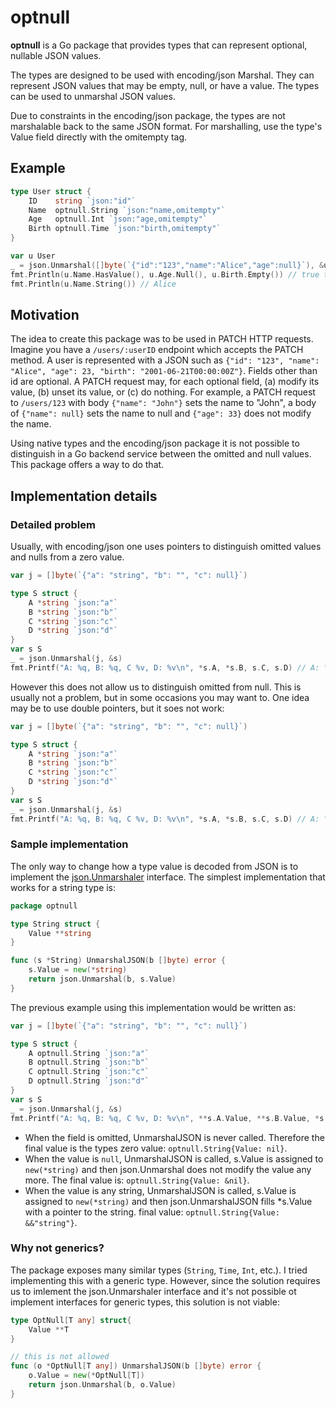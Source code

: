# optnull

**optnull** is a Go package that provides types that can represent optional,
nullable JSON values.

The types are designed to be used with encoding/json Marshal. They can
represent JSON values that may be empty, null, or have a value. The types can
be used to unmarshal JSON values.

Due to constraints in the encoding/json package, the types are not marshalable
back to the same JSON format. For marshalling, use the type's Value field
directly with the omitempty tag.

## Example

```go
type User struct {
    ID    string `json:"id"`
    Name  optnull.String `json:"name,omitempty"`
    Age   optnull.Int `json:"age,omitempty"`
    Birth optnull.Time `json:"birth,omitempty"`
}

var u User
_ = json.Unmarshal([]byte(`{"id":"123","name":"Alice","age":null}`), &u)
fmt.Println(u.Name.HasValue(), u.Age.Null(), u.Birth.Empty()) // true true true
fmt.Println(u.Name.String()) // Alice
```

## Motivation

The idea to create this package was to be used in PATCH HTTP requests. Imagine
you have a `/users/:userID` endpoint which accepts the PATCH method. A user is
represented with a JSON such as
`{"id": "123", "name": "Alice", "age": 23, "birth": "2001-06-21T00:00:00Z"}`.
Fields other than id are optional. A PATCH request may, for each optional
field, (a) modify its value, (b) unset its value, or (c) do nothing. For
example, a PATCH request to `/users/123` with body `{"name": "John"}` sets the
name to "John", a body of `{"name": null}` sets the name to null and
`{"age": 33}` does not modify the name.

Using native types and the encoding/json package it is not possible to
distinguish in a Go backend service between the omitted and null values. This
package offers a way to do that.

## Implementation details

### Detailed problem

Usually, with encoding/json one uses pointers to distinguish omitted values and
nulls from a zero value.

```go
var j = []byte(`{"a": "string", "b": "", "c": null}`)

type S struct {
    A *string `json:"a"`
    B *string `json:"b"`
    C *string `json:"c"`
    D *string `json:"d"`
}
var s S
_ = json.Unmarshal(j, &s)
fmt.Printf("A: %q, B: %q, C %v, D: %v\n", *s.A, *s.B, s.C, s.D) // A: "string", B: "", C <nil>, D: <nil>
```

However this does not allow us to distinguish omitted from null. This is
usually not a problem, but in some occasions you may want to. One idea may be
to use double pointers, but it soes not work:

```go
var j = []byte(`{"a": "string", "b": "", "c": null}`)

type S struct {
    A *string `json:"a"`
    B *string `json:"b"`
    C *string `json:"c"`
    D *string `json:"d"`
}
var s S
_ = json.Unmarshal(j, &s)
fmt.Printf("A: %q, B: %q, C %v, D: %v\n", *s.A, *s.B, s.C, s.D) // A: "string", B: "", C <nil>, D: <nil>
```

### Sample implementation

The only way to change how a type value is decoded from JSON is to implement
the [json.Unmarshaler](https://pkg.go.dev/encoding/json#Unmarshaler) interface.
The simplest implementation that works for a string type is:

```go
package optnull

type String struct {
	Value **string
}

func (s *String) UnmarshalJSON(b []byte) error {
	s.Value = new(*string)
	return json.Unmarshal(b, s.Value)
}
```

The previous example using this implementation would be written as:

```go
var j = []byte(`{"a": "string", "b": "", "c": null}`)

type S struct {
    A optnull.String `json:"a"`
    B optnull.String `json:"b"`
    C optnull.String `json:"c"`
    D optnull.String `json:"d"`
}
var s S
_ = json.Unmarshal(j, &s)
fmt.Printf("A: %q, B: %q, C %v, D: %v\n", **s.A.Value, **s.B.Value, *s.C.Value, s.D.Value) // A: "string", B: "", C <nil>, D: <nil>
```

- When the field is omitted, UnmarshalJSON is never called. Therefore the
  final value is the types zero value: `optnull.String{Value: nil}`.
- When the value is `null`, UnmarshalJSON is called, s.Value is assigned to
  `new(*string)` and then json.Unmarshal does not modify the value any more.
  The final value is: `optnull.String{Value: &nil}`.
- When the value is any string, UnmarshalJSON is called, s.Value is assigned to
  `new(*string)` and then json.UnmarshalJSON fills *s.Value with a pointer to
  the string. final value: `optnull.String{Value: &&"string"}`.

### Why not generics?

The package exposes many similar types (`String`, `Time`, `Int`, etc.). I tried
implementing this with a generic type. However, since the solution requires us
to imlement the json.Unmarshaler interface and it's not possible ot implement
interfaces for generic types, this solution is not viable:

```go
type OptNull[T any] struct{
    Value **T
}

// this is not allowed
func (o *OptNull[T any]) UnmarshalJSON(b []byte) error {
	o.Value = new(*OptNull[T])
	return json.Unmarshal(b, o.Value)
}
```
